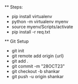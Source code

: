 ** Steps:
- pip install virtualenv
- python -m virtualenv myenv
- source myenv/Scripts/activate
- pip install -r req.txt


** Git Setup

- git init
- git remote add origin {url}
- git add .
- git commit -m "28OCT23"
- git checkout -b shankar
- git push -u origin shankar
